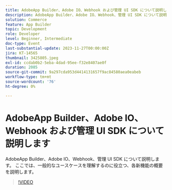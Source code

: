 ```yaml
---
title: AdobeApp Builder、Adobe IO、Webhook および管理 UI SDK について説明します
description: AdobeApp Builder、Adobe IO、Webhook、管理 UI SDK について説明します。  ここでは、一般的なユースケースを理解するのに役立つ、各新機能の概要を説明します。
solution: Commerce
feature: App Builder
topic: Development
role: Developer
level: Beginner, Intermediate
doc-type: Event
last-substantial-update: 2023-11-27T00:00:00Z
jira: KT-14565
thumbnail: 3425805.jpeg
exl-id: ccdab0b2-5eba-4dad-95ee-f32e8407ae0f
duration: 2085
source-git-commit: 9a297cda953d4414131657f9ac84580aea0eabeb
workflow-type: tm+mt
source-wordcount: '76'
ht-degree: 0%

---
```


# AdobeApp Builder、Adobe IO、Webhook および管理 UI SDK について説明します

AdobeApp Builder、Adobe IO、Webhook、管理 UI SDK について説明します。  ここでは、一般的なユースケースを理解するのに役立つ、各新機能の概要を説明します。

>[!VIDEO](https://video.tv.adobe.com/v/3425805/?learn=on)
